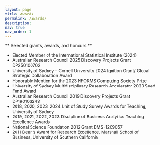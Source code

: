 ```yaml
---
layout: page
title: Awards
permalink: /awards/
description: 
nav: true
nav_order: 1
---
```


** Selected grants, awards, and honours **

- Elected Member of the International Statistical Institute (2024)
- Australian Research Council 2025 Discovery Projects Grant DP250100702
- University of Sydney – Cornell University 2024 Ignition Grant/ Global Strategic Collaboration Award
- Honorable Mention for the 2023 NFORMS Computing Society Prize
- University of Sydney Multidisciplinary Research Accelerator 2023 Seed Fund Award
- Australian Research Council 2019 Discovery Projects Grant DP190103243
- 2018, 2020, 2023, 2024 Unit of Study Survey Awards for Teaching, University of Sydney
- 2019, 2021, 2022, 2023 Discipline of Business Analytics Teaching Excellence Awards
- National Science Foundation 2012 Grant DMS-1209057
- 2011 Dean’s Award for Research Excellence. Marshall School of Business, University of Southern California
